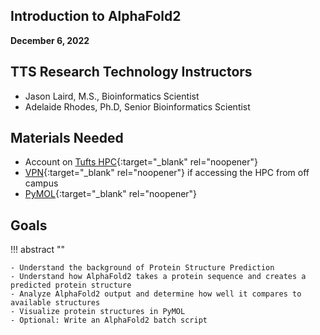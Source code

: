 ## Introduction to AlphaFold2

**December 6, 2022**

## TTS Research Technology Instructors

- Jason Laird, M.S., Bioinformatics Scientist
- Adelaide Rhodes, Ph.D, Senior Bioinformatics Scientist

## Materials Needed

- Account on [Tufts HPC](https://access.tufts.edu/research-cluster-account){:target="_blank" rel="noopener"}
- [VPN](https://access.tufts.edu/vpn){:target="_blank" rel="noopener"} if accessing the HPC from off campus
- [PyMOL](https://access.tufts.edu/pymol){:target="_blank" rel="noopener"}

## Goals

!!! abstract ""

    - Understand the background of Protein Structure Prediction
    - Understand how AlphaFold2 takes a protein sequence and creates a predicted protein structure
    - Analyze AlphaFold2 output and determine how well it compares to available structures
    - Visualize protein structures in PyMOL
    - Optional: Write an AlphaFold2 batch script
